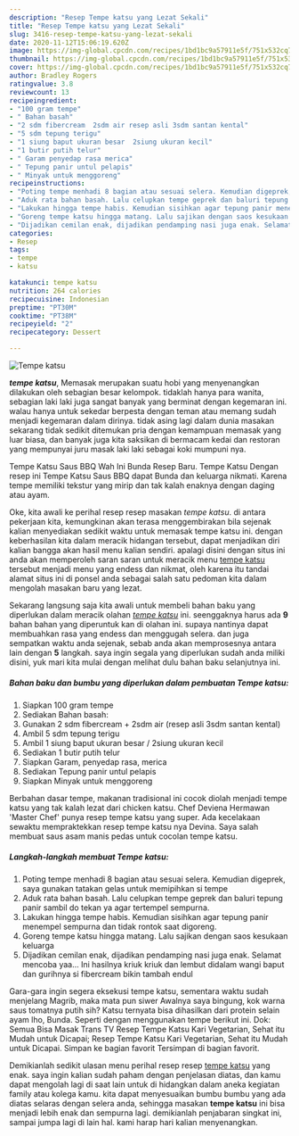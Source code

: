 ```yaml
---
description: "Resep Tempe katsu yang Lezat Sekali"
title: "Resep Tempe katsu yang Lezat Sekali"
slug: 3416-resep-tempe-katsu-yang-lezat-sekali
date: 2020-11-12T15:06:19.620Z
image: https://img-global.cpcdn.com/recipes/1bd1bc9a57911e5f/751x532cq70/tempe-katsu-foto-resep-utama.jpg
thumbnail: https://img-global.cpcdn.com/recipes/1bd1bc9a57911e5f/751x532cq70/tempe-katsu-foto-resep-utama.jpg
cover: https://img-global.cpcdn.com/recipes/1bd1bc9a57911e5f/751x532cq70/tempe-katsu-foto-resep-utama.jpg
author: Bradley Rogers
ratingvalue: 3.8
reviewcount: 13
recipeingredient:
- "100 gram tempe"
- " Bahan basah"
- "2 sdm fibercream  2sdm air resep asli 3sdm santan kental"
- "5 sdm tepung terigu"
- "1 siung baput ukuran besar  2siung ukuran kecil"
- "1 butir putih telur"
- " Garam penyedap rasa merica"
- " Tepung panir untul pelapis"
- " Minyak untuk menggoreng"
recipeinstructions:
- "Poting tempe menhadi 8 bagian atau sesuai selera. Kemudian digeprek, saya gunakan tatakan gelas untuk memipihkan si tempe"
- "Aduk rata bahan basah. Lalu celupkan tempe geprek dan baluri tepung panir sambil do tekan ya agar tertempel sempurna."
- "Lakukan hingga tempe habis. Kemudian sisihkan agar tepung panir menempel sempurna dan tidak rontok saat digoreng."
- "Goreng tempe katsu hingga matang. Lalu sajikan dengan saos kesukaan keluarga"
- "Dijadikan cemilan enak, dijadikan pendamping nasi juga enak. Selamat mencoba yaa... Ini hasilnya kriuk kriuk dan lembut didalam wangi baput dan gurihnya si fibercream bikin tambah endul"
categories:
- Resep
tags:
- tempe
- katsu

katakunci: tempe katsu 
nutrition: 264 calories
recipecuisine: Indonesian
preptime: "PT30M"
cooktime: "PT38M"
recipeyield: "2"
recipecategory: Dessert

---
```



![Tempe katsu](https://img-global.cpcdn.com/recipes/1bd1bc9a57911e5f/751x532cq70/tempe-katsu-foto-resep-utama.jpg)

<b><i>tempe katsu</i></b>, Memasak merupakan suatu hobi yang menyenangkan dilakukan oleh sebagian besar kelompok. tidaklah hanya para wanita, sebagian laki laki juga sangat banyak yang berminat dengan kegemaran ini. walau hanya untuk sekedar berpesta dengan teman atau memang sudah menjadi kegemaran dalam dirinya. tidak asing lagi dalam dunia masakan sekarang tidak sedikit ditemukan pria dengan kemampuan memasak yang luar biasa, dan banyak juga kita saksikan di bermacam kedai dan restoran yang mempunyai juru masak laki laki sebagai koki mumpuni nya.

Tempe Katsu Saus BBQ Wah Ini Bunda Resep Baru. Tempe Katsu Dengan resep ini Tempe Katsu Saus BBQ dapat Bunda dan keluarga nikmati. Karena tempe memiliki tekstur yang mirip dan tak kalah enaknya dengan daging atau ayam.

Oke, kita awali ke perihal resep resep masakan <i>tempe katsu</i>. di antara pekerjaan kita, kemungkinan akan terasa menggembirakan bila sejenak kalian menyediakan sedikit waktu untuk memasak tempe katsu ini. dengan keberhasilan kita dalam meracik hidangan tersebut, dapat menjadikan diri kalian bangga akan hasil menu kalian sendiri. apalagi disini dengan situs ini anda akan memperoleh saran saran untuk meracik menu <u>tempe katsu</u> tersebut menjadi menu yang endess dan nikmat, oleh karena itu tandai alamat situs ini di ponsel anda sebagai salah satu pedoman kita dalam mengolah masakan baru yang lezat.


Sekarang langsung saja kita awali untuk membeli bahan baku yang diperlukan dalam meracik olahan <u><i>tempe katsu</i></u> ini. seenggaknya harus ada <b>9</b> bahan bahan yang diperuntuk kan di olahan ini. supaya nantinya dapat membuahkan rasa yang endess dan menggugah selera. dan juga sempatkan waktu anda sejenak, sebab anda akan memprosesnya antara lain dengan <b>5</b> langkah. saya ingin segala yang diperlukan sudah anda miliki disini, yuk mari kita mulai dengan melihat dulu bahan baku selanjutnya ini.

<!--inarticleads1-->

##### Bahan baku dan bumbu yang diperlukan dalam pembuatan Tempe katsu:

1. Siapkan 100 gram tempe
1. Sediakan  Bahan basah:
1. Gunakan 2 sdm fibercream + 2sdm air (resep asli 3sdm santan kental)
1. Ambil 5 sdm tepung terigu
1. Ambil 1 siung baput ukuran besar / 2siung ukuran kecil
1. Sediakan 1 butir putih telur
1. Siapkan  Garam, penyedap rasa, merica
1. Sediakan  Tepung panir untul pelapis
1. Siapkan  Minyak untuk menggoreng


Berbahan dasar tempe, makanan tradisional ini cocok diolah menjadi tempe katsu yang tak kalah lezat dari chicken katsu. Chef Deviena Hermawan &#39;Master Chef&#39; punya resep tempe katsu yang super. Ada kecelakaan sewaktu mempraktekkan resep tempe katsu nya Devina. Saya salah membuat saus asam manis pedas untuk cocolan tempe katsu. 

<!--inarticleads2-->

##### Langkah-langkah membuat Tempe katsu:

1. Poting tempe menhadi 8 bagian atau sesuai selera. Kemudian digeprek, saya gunakan tatakan gelas untuk memipihkan si tempe
1. Aduk rata bahan basah. Lalu celupkan tempe geprek dan baluri tepung panir sambil do tekan ya agar tertempel sempurna.
1. Lakukan hingga tempe habis. Kemudian sisihkan agar tepung panir menempel sempurna dan tidak rontok saat digoreng.
1. Goreng tempe katsu hingga matang. Lalu sajikan dengan saos kesukaan keluarga
1. Dijadikan cemilan enak, dijadikan pendamping nasi juga enak. Selamat mencoba yaa... Ini hasilnya kriuk kriuk dan lembut didalam wangi baput dan gurihnya si fibercream bikin tambah endul


Gara-gara ingin segera eksekusi tempe katsu, sementara waktu sudah menjelang Magrib, maka mata pun siwer Awalnya saya bingung, kok warna saus tomatnya putih sih? Katsu ternyata bisa dihasilkan dari protein selain ayam lho, Bunda. Seperti dengan menggunakan tempe berikut ini. Dok: Semua Bisa Masak Trans TV Resep Tempe Katsu Kari Vegetarian, Sehat itu Mudah untuk Dicapai; Resep Tempe Katsu Kari Vegetarian, Sehat itu Mudah untuk Dicapai. Simpan ke bagian favorit Tersimpan di bagian favorit. 

Demikianlah sedikit ulasan menu perihal resep resep <u>tempe katsu</u> yang enak. saya ingin kalian sudah paham dengan penjelasan diatas, dan kamu dapat mengolah lagi di saat lain untuk di hidangkan dalam aneka kegiatan family atau kolega kamu. kita dapat menyesuaikan bumbu bumbu yang ada diatas selaras dengan selera anda, sehingga masakan <b>tempe katsu</b> ini bisa menjadi lebih enak dan sempurna lagi. demikianlah penjabaran singkat ini, sampai jumpa lagi di lain hal. kami harap hari kalian menyenangkan.
